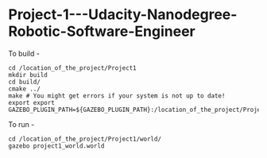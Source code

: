 # Project-1---Udacity-Nanodegree-Robotic-Software-Engineer

To build - 

```
cd /location_of_the_project/Project1
mkdir build
cd build/
cmake ../
make # You might get errors if your system is not up to date!
export export GAZEBO_PLUGIN_PATH=${GAZEBO_PLUGIN_PATH}:/location_of_the_project/Project1/build

```
To run -

```
cd /location_of_the_project/Project1/world/
gazebo project1_world.world
```

